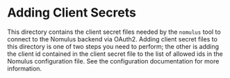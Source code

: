 
# Adding Client Secrets

This directory contains the client secret files needed by the `nomulus` tool to
connect to the Nomulus backend via OAuth2. Adding client secret files to this
directory is one of two steps you need to perform; the other is adding the
client id contained in the client secret file to the list of allowed ids in the
Nomulus configuration file. See the configuration documentation for more
information.
